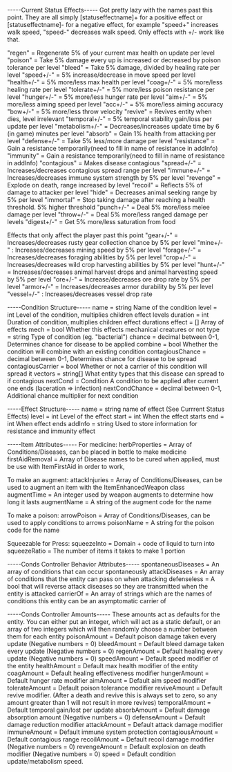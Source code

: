 -----Current Status Effects-----
Got pretty lazy with the names past this point. They are all simply [statuseffectname]+ for a positive effect or [statuseffectname]- for a negative effect, for example "speed+" increases walk speed, "speed-" decreases walk speed. Only effects with +/- work like that.

"regen" = Regenerate 5% of your current max health on update per level
"poison" = Take 5% damage every up is increased or decreased by poison tolerance per level
"bleed" = Take 5% damage, divided by healing rate per level
"speed+/-" = 5% increase/decrease in move speed  per level
"health+/-" = 5% more/less max health per level
"coag+/-" = 5% more/less healing rate per level
"tolerate+/-" = 5% more/less poison resistance per level
"hunger+/-" = 5% more/less hunger rate per level
"aim+/-" = 5% more/less aiming speed per level
"acc+/-" = 5% more/less aiming accuracy
"bow+/-" = 5% more/less throw velocity
"revive" = Revives entity when dies, level irrelevant
"temporal+/-" = 5% temporal stability gain/loss per update per level
"metabolism+/-" = Decreases/increases update time by 6 (in game) minutes per level
"absorb" = Gain 1% health from attacking per level
"defense+/-" = Take 5% less/more damage per level
"resistance" = Gain a resistance temporarily(need to fill in name of resistance in addInfo)
"immunity" = Gain a resistance temporarily(need to fill in name of resistance in addInfo)
"contagious" = Makes disease contagious
"spread+/-" = Increases/decreases contagious spread range per level
"immune+/-" = Increases/decreases immune system strength by 5% per level
"revenge" = Explode on death, range increased by level
"recoil" = Reflects 5% of damage to attacker per level
"hide" = Decreases animal seeking range by 5% per level
"immortal" = Stop taking damage after reaching a health threshold. 5% higher threshold
"punch+/-" = Deal 5% more/less melee damage per level
"throw+/-" = Deal 5% more/less ranged damage per levels
"digest+/-" = Get 5% more/less saturation from food

Effects that only affect the player past this point
"gear+/-" = Increases/decreases rusty gear collection chance by 5% per level
"mine+/-" : Increases/decreases mining speed by 5% per level
"forage+/-" = Increases/decreases foraging abilities by 5% per level
"crop+/-" = Increases/decreases wild crop harvesting abilities by 5% per level
"hunt+/-" = Increases/decreases animal harvest drops and animal harvesting speed by 5% per level
"ore+/-" = Increase/decreases ore drop rate by 5% per level
"armor+/-" = Increases/decreases armor durability  by 5% per level
"vessel+/-" : Increases/decreases vessel drop rate


-----Condition Structure-----
name = string Name of the condition
level = int Level of the condition, multiplies children effect levels
duration = int Duration of condition, multiplies children effect durations
effect = [] Array of effects
mech = bool Whether this effects mechanical creatures or not
type = string Type of condition (eg. "bacterial")
chance = decimal between 0-1, Determines chance for disease to be applied
combine = bool Whether the condition will combine with an existing condition
contagiousChance = decimal between 0-1, Determines chance for disease to be spread
contagiousCarrier = bool Whether or not a carrier of this condition will spread it
vectors = string[] What entity types that this disease can spread to if contagious
nextCond = Condition A condition to be applied after current one ends (laceration => infection)
nextCondChance = decimal between 0-1, Additional chance multiplier for next condition

-----Effect Structure-----
name = string name of effect (See Currrent Status Effects)
level = int Level of the effect
start = int When the effect starts
end = int When effect ends
addInfo = string Used to store information for resistance and immunity effect

-----Item Attributes-----
For medicine:
herbProperties = Array of Conditions/Diseases, can be placed in bottle to make medicine
firstAidRemoval = Array of Disease names to be cured when applied, must be use with ItemFirstAid in order to work,

To make an augment:
attackInjuries = Array of Conditions/Diseases, can be used to augment an item with the ItemEnhancedWeapon class
augmentTime = An integer used by weapon augments to determine how long it lasts
augmentName = A string of the augment code for the name

To make a poison:
arrowPoison = Array of Conditions/Diseases, can be used to apply conditions to arrows
poisonName = A string for the poison code for the name

Squeezable for Press:
squeezeInto = Domain + code of liquid to turn into
squeezeRatio = The number of items it takes to make 1 portion

-----Conds Controller Behavior Attributes-----
spontaneousDiseases = An array of conditions that can occur spontaneously
attackDiseases = An array of conditions that the entity can pass on when attacking
defenseless = A bool that will reverse attack diseases so they are transmitted when the entity is attacked
carrierOf = An array of strings which are the names of conditions this entity can be an asymptomatic carrier of

  -----Conds Controller Amounts-----
  These amounts act as defaults for the entity. You can either put an integer, which will act as a static default, or an array of two integers which will then randomly choose a number between them for each entity
  poisonAmount = Default poison damage taken every update (Negative numbers = 0)
  bleedAmount = Default bleed damage taken every update (Negative numbers = 0)
  regenAmount = Default healing every update (Negative numbers = 0)
  speedAmount = Default speed modifier of the entity
  healthAmount = Default max health modifier of the entity
  coagAmount = Default healing effectiveness modifier
  hungerAmount = Default hunger rate modifier
  aimAmount = Default aim speed modifier
  tolerateAmount = Default poison tolerance modifier
  reviveAmount = Default revive modifier. (After a death and revive this is always set to zero, so any amount greater than 1 will not result in more revives)
  temporalAmount = Default temporal gain/lost per update
  absorbAmount = Default damage absorption amount (Negative numbers = 0)
  defenseAmount = Default damage reduction modifier
  attackAmount = Default attack damage modifier
  immuneAmount = Default immune system protection
  contagiousAmount = Default contagious range
  recoilAmount = Default recoil damage modifier (Negative numbers = 0)
  revengeAmount = Default explosion on death modifier  (Negative numbers = 0)
  speed = Default condition update/metabolism speed.


